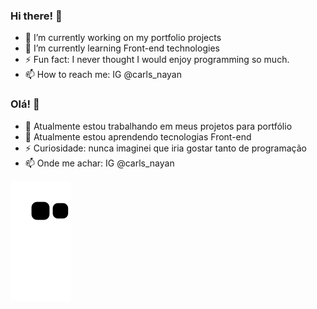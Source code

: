 ### Hi there! 👋

<!--
**CarlosNayan/CarlosNayan** is a ✨ _special_ ✨ repository because its `README.md` (this file) appears on your GitHub profile.

Here are some ideas to get you started:
-->
- 🔭 I’m currently working on my portfolio projects
- 🌱 I’m currently learning Front-end technologies
- ⚡ Fun fact: I never thought I would enjoy programming so much.
- 📫 How to reach me: IG @carls_nayan

### Olá! 👋

- 🔭 Atualmente estou trabalhando em meus projetos para portfólio
- 🌱 Atualmente estou aprendendo tecnologias Front-end
- ⚡ Curiosidade: nunca imaginei que iria gostar tanto de programação
- 📫 Onde me achar: IG @carls_nayan

![Snake animation](https://github.com/rafaballerini/rafaballerini/blob/output/github-contribution-grid-snake.svg)
